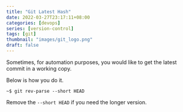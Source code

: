 ```yaml
---
title: "Git Latest Hash"
date: 2022-03-27T23:17:11+08:00
categories: [devops]
series: [version-control]
tags: [git]
thumbnail: "images/git_logo.png"
draft: false
---
```


Sometimes, for automation purposes, you would like to get the latest commit in a working copy.

Below is how you do it.
```
~$ git rev-parse --short HEAD
```

Remove the `--short HEAD` if you need the longer version.
